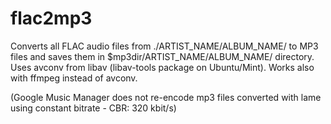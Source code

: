 # flac2mp3

Converts all FLAC audio files from ./ARTIST_NAME/ALBUM_NAME/ to MP3 files and saves them in $mp3dir/ARTIST_NAME/ALBUM_NAME/ directory. Uses avconv from libav (libav-tools package on Ubuntu/Mint). Works also with ffmpeg instead of avconv.

(Google Music Manager does not re-encode mp3 files converted with lame using constant bitrate - CBR: 320 kbit/s)
